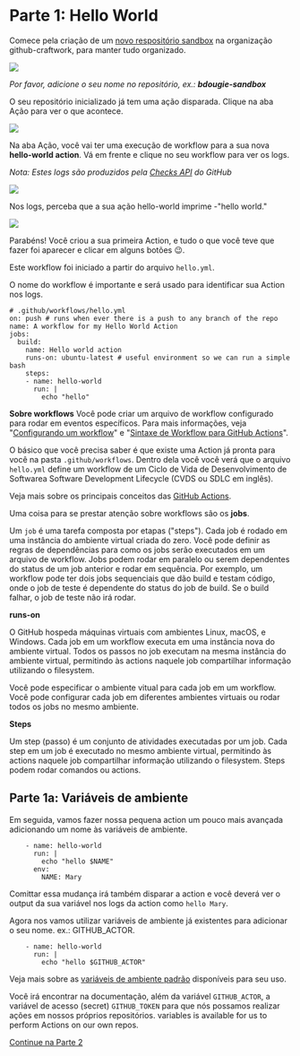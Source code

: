 
# Parte 1: Hello World

Comece pela criação de um [ novo respositório sandbox](https://github.com/organizations/github-craftwork/repositories/new) na organização github-craftwork, para manter tudo organizado. 

![](https://paper-attachments.dropbox.com/s_CDDCC4EC3C7C8C14E8A73684CA9909721C965A1258B4380D90B28E1A4E030470_1570058137257_Screenshot+2019-10-02+16.12.56.png)


_Por favor, adicione o seu nome no repositório, ex.: **bdougie-sandbox**_

O seu repositório inicializado já tem uma ação disparada. Clique na aba Ação para ver o que acontece. 

![](https://paper-attachments.dropbox.com/s_CDDCC4EC3C7C8C14E8A73684CA9909721C965A1258B4380D90B28E1A4E030470_1568391143385_Screenshot+2019-09-13+09.12.12.png)


Na aba Ação, você vai ter uma execução de workflow para a sua nova **hello-world action**. Vá em frente e clique no seu workflow para ver os logs. 

_Nota: Estes logs são produzidos pela [Checks API](https://developer.github.com/v3/checks/) do GitHub_

![](https://paper-attachments.dropbox.com/s_CDDCC4EC3C7C8C14E8A73684CA9909721C965A1258B4380D90B28E1A4E030470_1570058201382_Screenshot+2019-10-02+16.16.33.png)


Nos logs, perceba que a sua ação hello-world imprime -"hello world."


![](https://paper-attachments.dropbox.com/s_CDDCC4EC3C7C8C14E8A73684CA9909721C965A1258B4380D90B28E1A4E030470_1568391516459_Screenshot+2019-09-13+09.18.30.png)


Parabéns! Você criou a sua primeira Action, e tudo o que você teve que fazer foi aparecer e clicar em alguns botões 😉.

Este workflow foi iniciado a partir do arquivo `hello.yml`. 

O nome do workflow é importante e será usado para identificar sua Action nos logs.


    # .github/workflows/hello.yml
    on: push # runs when ever there is a push to any branch of the repo
    name: A workflow for my Hello World Action
    jobs:
      build:
        name: Hello world action
        runs-on: ubuntu-latest # useful environment so we can run a simple bash    
        steps:
        - name: hello-world
          run: |
            echo "hello"

**Sobre workflows** 
Você pode criar um arquivo de workflow configurado para rodar em eventos específicos. Para mais informações, veja "[Configurando um workflow](https://help.github.com/en/articles/configuring-a-workflow)" e "[Sintaxe de Workflow para GitHub Actions](https://help.github.com/en/articles/workflow-syntax-for-github-actions)".

O básico que você precisa saber é que existe uma Action já pronta para você na pasta `.github/workflows`. Dentro dela você você verá que o arquivo `hello.yml` define um workflow de um Ciclo de Vida de Desenvolvimento de Softwarea Software Development Lifecycle (CVDS ou SDLC em inglês). 

Veja mais sobre os principais conceitos das [GitHub Actions](https://help.github.com/en/articles/about-github-actions#core-concepts-for-github-actions).

Uma coisa para se prestar atenção sobre workflows são os **jobs**.

Um `job` é uma tarefa composta por etapas ("steps"). Cada job é rodado em uma instância do ambiente virtual criada do zero. Você pode definir as regras de dependências para como os jobs serão executados em um arquivo de workflow. Jobs podem rodar em paralelo ou serem dependentes do status de um job anterior e rodar em sequência. Por exemplo, um workflow pode ter dois jobs sequenciais que dão build e testam código, onde o job de teste é dependente do status do job de build. Se o build falhar, o job de teste não irá rodar.

**runs-on**

O GitHub hospeda máquinas virtuais com ambientes Linux, macOS, e Windows. Cada job em um workflow executa em uma instância nova do ambiente virtual. Todos os passos no job executam na mesma instância do ambiente virtual, permitindo às actions naquele job compartilhar informação utilizando o filesystem.

Você pode especificar o ambiente vitual para cada job em um workflow. Você pode configurar cada job em diferentes ambientes virtuais ou rodar todos os jobs no mesmo ambiente.

**Steps**

Um step (passo) é um conjunto de atividades executadas por um job. Cada step em um job é executado no mesmo ambiente virtual, permitindo às actions naquele job compartilhar informação utilizando o filesystem. Steps podem rodar comandos ou actions.

## Parte 1a: Variáveis de ambiente

Em seguida, vamos fazer nossa pequena action um pouco mais avançada adicionando um nome às variáveis de ambiente.

        - name: hello-world
          run: |
            echo "hello $NAME"
          env:
            NAME: Mary


Comittar essa mudança irá também disparar a action e você deverá ver o output da sua variável nos logs da action como `hello Mary`. 

Agora nos vamos utilizar variáveis de ambiente já existentes para adicionar o seu nome. ex.: GITHUB_ACTOR.


        - name: hello-world
          run: |
            echo "hello $GITHUB_ACTOR"

Veja mais sobre as [variáveis de ambiente padrão](https://help.github.com/en/articles/virtual-environments-for-github-actions#default-environment-variables) disponíveis para seu uso. 

Você irá encontrar na documentação, além da variável `GITHUB_ACTOR`, a variável de acesso (secret) `GITHUB_TOKEN` para que nós possamos realizar ações em nossos próprios repositórios. variables is available for us to perform Actions on our own repos.

[Continue na Parte 2](parte2-issues.md)
